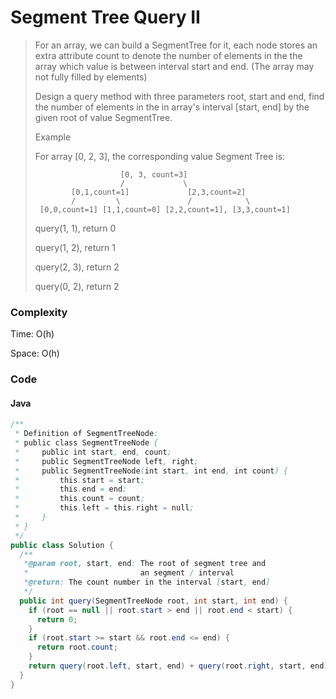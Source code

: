 # Segment Tree Query II
> For an array, we can build a SegmentTree for it, each node stores an extra attribute count to denote the number of elements in the the array which value is between interval start and end. (The array may not fully filled by elements)
>
> Design a query method with three parameters root, start and end, find the number of elements in the in array's interval [start, end] by the given root of value SegmentTree.
>
> Example
>
> For array [0, 2, 3], the corresponding value Segment Tree is:
>
>                        [0, 3, count=3]
>                        /             \
>             [0,1,count=1]             [2,3,count=2]
>             /         \               /            \
>      [0,0,count=1] [1,1,count=0] [2,2,count=1], [3,3,count=1]
>
> query(1, 1), return 0
>
> query(1, 2), return 1
>
> query(2, 3), return 2
>
> query(0, 2), return 2

### Complexity
Time: O(h)

Space: O(h)

### Code
#### Java
```java
/**
 * Definition of SegmentTreeNode:
 * public class SegmentTreeNode {
 *     public int start, end, count;
 *     public SegmentTreeNode left, right;
 *     public SegmentTreeNode(int start, int end, int count) {
 *         this.start = start;
 *         this.end = end;
 *         this.count = count;
 *         this.left = this.right = null;
 *     }
 * }
 */
public class Solution {
  /**
   *@param root, start, end: The root of segment tree and 
   *                         an segment / interval
   *@return: The count number in the interval [start, end]
   */
  public int query(SegmentTreeNode root, int start, int end) {
    if (root == null || root.start > end || root.end < start) {
      return 0;
    }
    if (root.start >= start && root.end <= end) {
      return root.count;
    }
    return query(root.left, start, end) + query(root.right, start, end);
  }
}
```

